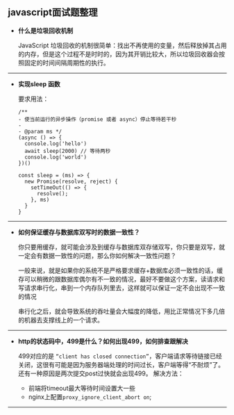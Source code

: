 ## javascript面试题整理



* **什么是垃圾回收机制**

	JavaScript 垃圾回收的机制很简单：找出不再使用的变量，然后释放掉其占用的内存，但是这个过程不是时时的，因为其开销比较大，所以垃圾回收器会按照固定的时间间隔周期性的执行。

---


* **实现sleep 函数**

	要求用法：
	
	```
	/**
	- 使当前运行的异步操作（promise 或者 async）停止等待若干秒
	- 
	- @param ms */
	(async () => {
	  console.log('hello')
	  await sleep(2000) // 等待两秒
	  console.log('world')
	})()
	```
	
	```
	const sleep = (ms) => {
	  new Promise(resolve, reject) {
	    setTimeOut(() => {
	      resolve();
	    }, ms)
	  }
	}

	```
	
---


* **如何保证缓存与数据库双写时的数据一致性？**

	你只要用缓存，就可能会涉及到缓存与数据库双存储双写，你只要是双写，就一定会有数据一致性的问题，那么你如何解决一致性问题？
	
	一般来说，就是如果你的系统不是严格要求缓存+数据库必须一致性的话，缓存可以稍微的跟数据库偶尔有不一致的情况，最好不要做这个方案，读请求和写请求串行化，串到一个内存队列里去，这样就可以保证一定不会出现不一致的情况
	
	串行化之后，就会导致系统的吞吐量会大幅度的降低，用比正常情况下多几倍的机器去支撑线上的一个请求。

---

* **http的状态码中，499是什么？如何出现499，如何排查跟解决**

	499对应的是 `“client has closed connection”`，客户端请求等待链接已经关闭，这很有可能是因为服务器端处理的时间过长，客户端等得“不耐烦”了。还有一种原因是两次提交post过快就会出现499。
解决方法：

	* 前端将timeout最大等待时间设置大一些
	* nginx上配置`proxy_ignore_client_abort on`;

---
